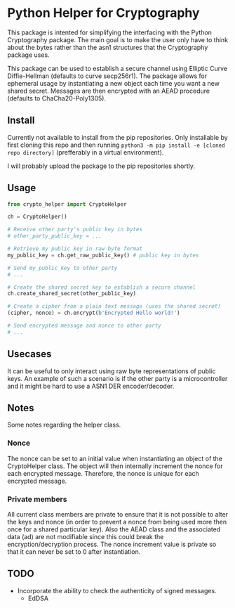 # Python Helper for Cryptography

This package is intented for simplifying the interfacing with the Python Cryptography package. The main goal is to make the user only have to think about the bytes rather than the asn1 structures that the Cryptography package uses.

This package can be used to establish a secure channel using Elliptic Curve Diffie-Hellman (defaults to curve secp256r1). The package allows for ephemeral usage by instantiating a new object each time you want a new shared secret. Messages are then encrypted with an AEAD procedure (defaults to ChaCha20-Poly1305).

## Install
Currently not available to install from the pip repositories. Only installable by first cloning this repo and then running `python3 -m pip install -e [cloned repo directory]` (prefferably in a virtual environment).

I will probably upload the package to the pip repositories shortly.

## Usage
```python
from crypto_helper import CryptoHelper

ch = CryptoHelper()

# Receive other party's public key in bytes
# other_party_public_key = ...

# Retrieve my public key in raw byte format
my_public_key = ch.get_raw_public_key() # public key in bytes

# Send my_public_key to other party
# ...

# Create the shared secret key to establish a secure channel
ch.create_shared_secret(other_public_key)

# Create a cipher from a plain text message (uses the shared secret)
(cipher, nonce) = ch.encrypt(b'Encrypted Hello world!')

# Send encrypted message and nonce to other party
# ...
```

## Usecases
It can be useful to only interact using raw byte representations of public keys. An example of such a scenario is if the other party is a microcontroller and it might be hard to use a ASN1 DER encoder/decoder.

## Notes
Some notes regarding the helper class.

### Nonce
The nonce can be set to an initial value when instantiating an object of the CryptoHelper class. The object will then internally increment the nonce for each encrypted message. Therefore, the nonce is unique for each encrypted message.
### Private members
All current class members are private to ensure that it is not possible to alter the keys and nonce (in order to prevent a nonce from being used more then once for a shared particular key). Also the AEAD class and the associated data (ad) are not modifiable since this could break the encryption/decryption process. The nonce increment value is private so that it can never be set to 0 after instantiation.

## TODO
- Incorporate the ability to check the authenticity of signed messages.
  - EdDSA
